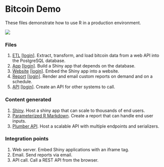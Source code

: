 # Bitcoin Demo

These files demonstrate how to use R in a production environment.

[![](bitcoin-demo.png)](http://colorado.rstudio.com:3939/bitcoin/README.html)

### Files

1. [ETL](https://colorado.rstudio.com/rsc/bitcoin-etl/) [[login]](https://colorado.rstudio.com/rsc/connect/#/apps/889/access/904). Extract, transform, and load bitcoin data from a web API into the PostgreSQL database.
2. [App](https://colorado.rstudio.com/rsc/bitcoin-app/) [[login]](https://colorado.rstudio.com/rsc/connect/#/apps/1908/access). Build a Shiny app that depends on the database.
3. [Website](https://colorado.rstudio.com/rsc/website/) [[login]](https://colorado.rstudio.com/rsc/connect/#/apps/904/access). Embed the Shiny app into a website.
4. [Report](https://colorado.rstudio.com/rsc/bitcoin-report/) [[login]](https://colorado.rstudio.com/rsc/connect/#/apps/1909/access/2073). Render and email custom reports on demand and on a schedule.
5. [API](https://colorado.rstudio.com/rsc/bitcoin-api/) [[login]](https://colorado.rstudio.com/rsc/connect/#/apps/1279/access). Create an API for other systems to call.

### Content generated

1. [Shiny](http://shiny.rstudio.com/). Host a shiny app that can scale to thousands of end users.
2. [Parameterized R Markdown](https://rmarkdown.rstudio.com/). Create a report that can handle end user inputs.
3. [Plumber API](https://www.rplumber.io/). Host a scalable API with multiple endpoints and serializers.

### Integration points

1. Web server. Embed Shiny applications with an iframe tag.
2. Email. Send reports via email.
3. API call. Call a REST API from the browser.

